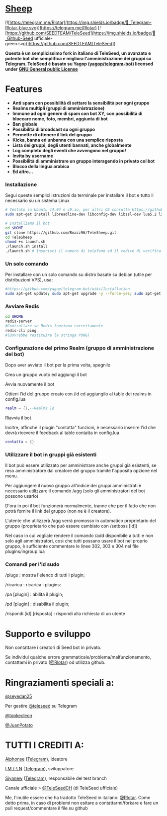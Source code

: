 # [Sheep](https://telegram.me/Sheeppy)

[![https://telegram.me/Rlotar](https://img.shields.io/badge/💬_Telegram-Rlotar-blue.svg)](https://telegram.me/Rlotar) [![https://github.com/SEEDTEAM/TeleSeed](https://img.shields.io/badge/💬_Github-Seed ufficiale-green.svg)]https://github.com/SEEDTEAM/TeleSeed])

**Questa è un semplicissimo fork in italiano di TeleSeed, un avanzato e potente bot che semplifica e migliora l'amministrazione dei gruppi su Telegram. TeleSeed è basato su Yagop ([yagop/telegram-bot](https://github.com/yagop/telegram-bot)) licensed under [GNU General public License](https://github.com/SEEDTEAM/TeleSeed/blob/master/LICENSE)**
# Features

* **Anti spam con possibilità di settare la sensibilità per ogni gruppo**
* **Realms multipli (gruppi di amministrazione)**
* **Immune ad ogni genere di spam con bot XY, con possibilità di bloccare nome, foto, membri, aggiunta di bot**
* **Ban globale**
* **Possibilità di broadcast su ogni gruppo**
* **Permette di ottenere il link del gruppo**
* **Kicka, banna ed unbanna con una semplice risposta**
* **Lista dei gruppi, degli utenti bannati, anche globalmente**
* **Log completo degli eventi che avvengono nel gruppo!**
* **Invita by username**
* **Possibilità di amministrare un gruppo interagendo in privato col bot**
* **Blocco della lingua arabica**
* **Ed altro...**

### Installazione
Segui queste semplici istruzioni da terminale per installare il bot e tutto il necessario su un sistema Linux
```bash
# Testato su Ubuntu 14.04 e c9.io, per altri OS consulta https://github.com/yagop/telegram-bot/wiki/Installation
sudo apt-get install libreadline-dev libconfig-dev libssl-dev lua5.2 liblua5.2-dev libevent-dev make unzip git redis-server g++ libjansson-dev libpython-dev expat libexpat1-dev
```

```bash
# Installiamo il bot
cd $HOME
git clone https://github.com/Rmazz96/TeleSheep.git
cd TeleSheep
chmod +x launch.sh
./launch.sh install
./launch.sh # Inserisci il numero di telefono ed il codice di verifica.
```
### Un solo comando
Per installare con un solo comando su distro basate su debian (utile per distribuzioni VPS), usa:
```sh
#https://github.com/yagop/telegram-bot/wiki/Installation
sudo apt-get update; sudo apt-get upgrade -y --force-yes; sudo apt-get dist-upgrade -y --force-yes; sudo apt-get install libreadline-dev libconfig-dev libssl-dev lua5.2 liblua5.2-dev libevent-dev libjansson* libpython-dev make unzip git redis-server g++ -y --force-yes && git clone https://github.com/SEEDTEAM/TeleSeed.git && cd TeleSeed && chmod +x launch.sh && ./launch.sh install && ./launch.sh
```
### Avviare Redis
```bash
cd $HOME
redis-server
#Controllare se Redis funziona correttamente
redis-cli ping
#(Dovrebbe restituire la stringa PONG)
```

### Configurazione del primo Realm (gruppo di amministrazione del bot)

Dopo aver avviato il bot per la prima volta, spegnilo

Crea un gruppo vuoto ed aggiungi il bot

Avvia nuovamente il bot

Ottieni l'id del gruppo creato con /id ed aggiungilo al table dei realms in config.lua

```lua
realm = {},--Realms Id
```
Riavvia il bot

Inoltre, affinchè il plugin "contatta" funzioni, è necessario inserire l'id che dovrà ricevere il feedback al table contatta in config.lua

```lua
contatta = {}
```

### Utilizzare il bot in gruppi già esistenti

Il bot può essere utilizzato per amministrare anche gruppi già esistenti, se reso amministratore dal creatore del gruppo tramite l'apposita opzione nel menu.

Per aggiungere il nuovo gruppo all'indice dei gruppi amministrati è necessario utilizzare il comando /agg (solo gli amministratori del bot possono usarlo)

D'ora in poi il bot funzionerà normalmente, tranne che per il fatto che non potrà fornire il link del gruppo (non ne è il creatore).

L'utente che utilizzerà /agg verrà promosso in automatico proprietario del gruppo (proprietario che può essere cambiato con /setboss [id])

Nel caso in cui vogliate rendere il comando /add disponibile a tutti e non solo agli amministratori, così che tutti possano usare il bot nel proprio gruppo, è sufficiente commentare le linee 302, 303 e 304 nel file plugins/ingroup.lua

### Comandi per l'id sudo

/plugs : mostra l'elenco di tutti i plugin;

/ricarica : ricarica i plugins:

/pa [plugin] : abilita il plugin;

/pd [plugin] : disabilita il plugin;

/rispondi [id] [risposta] : rispondi alla richiesta di un utente

# Supporto e sviluppo

Non contattare i creatori di Seed bot in privato.

Se individui qualche errore grammaticale/problema/malfunzionamento, contattami in privato ([@Rlotar](https://telegram.me/Rlotar)) od utilizza github.


# Ringraziamenti speciali a:
[@seyedan25](https://telegram.me/seyedan25)

Per gestire [@teleseed](https://telegram.me/TeleSeed) su Telegram

[@topkecleon](https://github.com/topkecleon)

[@JuanPotato](https://github.com/JuanPotato)

# TUTTI I CREDITI A:

[Alphonse](https://github.com/hmon) ([Telegram](https://telegram.me/iwals)), ideatore

[I M /-\ N](https://github.com/imandaneshi) ([Telegram](https://telegram.me/imandaneshi)), sviluppatore

[Siyanew](https://github.com/Siyanew) ([Telegram](https://telegram.me/Siyanew)), responsabile del test branch

Canale ufficiale > [@TeleSeedCH](https://telegram.me/teleseedch) (di TeleSeed ufficiale)

Me, l'inutile essere che ha tradotto TeleSeed in italiano: [@Rlotar](https://telegram.me/Rlotar). Come detto prima, in caso di problemi non esitare a contattarmi/forkare e fare un pull request/commentare il file su github
